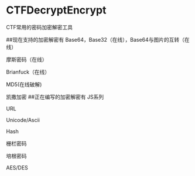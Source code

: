 # CTFDecryptEncrypt

CTF常用的密码加密解密工具

##现在支持的加密解密有
Base64，Base32（在线），Base64与图片的互转（在线）

摩斯密码（在线）

Brianfuck（在线）

MD5(在线破解)

凯撒加密
##正在编写的加密解密有
JS系列

URL

Unicode/Ascii

Hash

栅栏密码

培根密码

AES/DES
